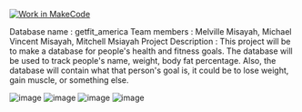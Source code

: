 [![Work in MakeCode](https://classroom.github.com/assets/work-in-make-code-c53f0c86300af1a64cdd5dc830e2509efd17c8cb483a722cacaee84d10eb8ec9.svg)](https://classroom.github.com/online_ide?assignment_repo_id=5817034&assignment_repo_type=AssignmentRepo)

Database name : getfit_america
Team members : Melville Misayah, Michael Vincent Misayah, Mitchell Msiayah
Project Description : This project will be to make a database for people's health and fitness goals. The database will be used to track people's name, weight, body fat percentage.
Also, the database will contain what that person's goal is, it could be to lose weight, gain muscle, or something else. 

![image](https://user-images.githubusercontent.com/70312889/139359631-dbeb9848-b5ff-4c42-b663-18b7f6b5a273.png)
![image](https://user-images.githubusercontent.com/70312889/139359661-d56d1057-e750-4b4b-b672-77a8e9004b3d.png)
![image](https://user-images.githubusercontent.com/70312889/139359679-92160a33-4842-4942-b012-e27160d32ca8.png)
![image](https://user-images.githubusercontent.com/70312889/139359745-469f5395-a6d8-4c8b-92ef-ef8de21f7efa.png)
